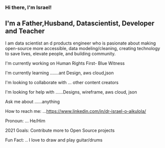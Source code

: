 ### Hi there, I'm Israel!

## I'm a Father,Husband, Datascientist, Developer and Teacher
I am data scientist an d products engineer who is pasionate about making open-source more accessible, data modeling/cleaning, creating technology to save lives, elevate people, and building community.

I'm currently working on  Human Rights First- Blue Witness

I'm currently learning .......ant Design, aws cloud,json

I'm looking to collaborate with ... other content creators

I'm looking for help with ......Designs, wireframe, aws cloud, json

Ask me about ......anything

How to reach me: ...https://www.linkedin.com/in/dr-israel-o-aikulola/

Pronoun: ... He/Him

2021 Goals: Contribute more to Open Source projects


Fun Fact: .. I love to draw and play guitar/drums






